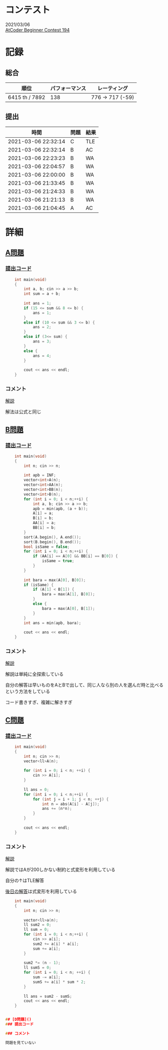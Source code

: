 # コンテスト
2021/03/06<br>
[AtCoder Beginner Contest 194](https://atcoder.jp/contests/abc194)

# 記録
## 総合
|  順位  |  パフォーマンス  | レーティング |
| ---- | ---- | ---- |
|  6415 th / 7892  | 138 | 776 → 717 (-59) |

## 提出
|  時間  |  問題  | 結果 |
| ---- | ---- | ---- |
| 2021-03-06 22:32:14 | C | TLE |
| 2021-03-06 22:32:14 | B | AC |
| 2021-03-06 22:23:23 | B | WA |
| 2021-03-06 22:04:57 | B | WA |
| 2021-03-06 22:00:00 | B | WA |
| 2021-03-06 21:33:45 | B | WA |
| 2021-03-06 21:24:33 | B | WA |
| 2021-03-06 21:21:13 | B | WA |
| 2021-03-06 21:04:45 | A | AC |


# 詳細
## [A問題](https://atcoder.jp/contests/abc194/tasks/abc194_a)
### [提出コード](https://atcoder.jp/contests/abc194/submissions/20692296)
```c++
	int main(void)
	{
		int a, b; cin >> a >> b;
		int sum = a + b;
 
		int ans = 1;
		if (15 <= sum && 8 <= b) {
			ans = 1;
		}
		else if (10 <= sum && 3 <= b) {
			ans = 2;
		}
		else if (3<= sum) {
			ans = 3;
		}
		else {
			ans = 4;
		}
		
		cout << ans << endl;
	}
```

### コメント
[解説](https://atcoder.jp/contests/abc194/editorial/825)

解法は公式と同じ


## [B問題](https://atcoder.jp/contests/abc194/tasks/abc194_b)
### [提出コード](https://atcoder.jp/contests/abc194/submissions/20728071)
```c++
	int main(void)
	{
		int n; cin >> n;
		
		int apb = INF;
		vector<int>A(n);
		vector<int>AA(n);
		vector<int>BB(n);
		vector<int>B(n);
		for (int i = 0; i < n;++i) {
			int a, b; cin >> a >> b;
			apb = min(apb, (a + b));
			A[i] = a;
			B[i] = b;
			AA[i] = a;
			BB[i] = b;
		}
		sort(A.begin(), A.end());
		sort(B.begin(), B.end());
		bool isSame = false;
		for (int i = 0; i < n;++i) {
			if (AA[i] == A[0] && BB[i] == B[0]) {
				isSame = true;
			}
		}
 
		int bara = max(A[0], B[0]);
		if (isSame) {
			if (A[1] < B[1]) {
				bara = max(A[1], B[0]);
			}
			else {
				bara = max(A[0], B[1]);
			}
		}
		int ans = min(apb, bara);
		
		cout << ans << endl;
	}
```

### コメント
[解説](https://atcoder.jp/contests/abc194/editorial/824)

解説は単純に全探索している

自分の解答は早いものをAとBで出して、同じ人なら別の人を選んだ時と比べるという方法をしている

コード書きすぎ、複雑に解きすぎ


## [C問題](https://atcoder.jp/contests/abc194/tasks/abc194_c)
### [提出コード](https://atcoder.jp/contests/abc194/submissions/20730090)
```c++
	int main(void)
	{
		int n; cin >> n;
		vector<ll>A(n);
 
		for (int i = 0; i < n; ++i) {
			cin >> A[i];
		}
 
		ll ans = 0;
		for (int i = 0; i < n;++i) {
			for (int j = i + 1; j < n; ++j) {
				int n = abs(A[i] - A[j]);
				ans += (n*n);
			}
		}
		
		cout << ans << endl;
	}
```

### コメント
[解説](https://atcoder.jp/contests/abc194/editorial/826)

解説ではAが200しかない制約と式変形を利用している

自分の↑はTLE解答

[後日の解答](https://atcoder.jp/contests/abc194/submissions/21700475)は式変形を利用している

```c++
	int main(void)
	{
		int n; cin >> n;
		
		vector<ll>a(n);
		ll sum2 = 0;
		ll sum = 0;
		for (int i = 0; i < n;++i) {
			cin >> a[i];
			sum2 += a[i] * a[i];
			sum += a[i];
		}
 
		sum2 *= (n - 1);
		ll sumS = 0;
		for (int i = 0; i < n; ++i) {
			sum -= a[i];
			sumS += a[i] * sum * 2;
		}
 
		ll ans = sum2 - sumS;
		cout << ans << endl;
	}


## [D問題]()
### 提出コード

### コメント

問題を見ていない